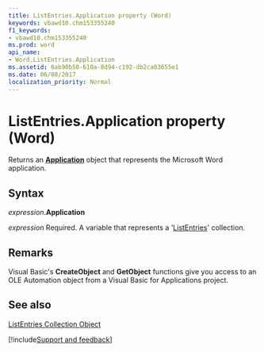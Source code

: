 ```yaml
---
title: ListEntries.Application property (Word)
keywords: vbawd10.chm153355240
f1_keywords:
- vbawd10.chm153355240
ms.prod: word
api_name:
- Word.ListEntries.Application
ms.assetid: 6ab90b58-610a-8d94-c192-db2ca03655e1
ms.date: 06/08/2017
localization_priority: Normal
---
```



# ListEntries.Application property (Word)

Returns an  **[Application](Word.Application.md)** object that represents the Microsoft Word application.


## Syntax

_expression_.**Application**

_expression_ Required. A variable that represents a '[ListEntries](Word.listentries.md)' collection.


## Remarks

Visual Basic's  **CreateObject** and **GetObject** functions give you access to an OLE Automation object from a Visual Basic for Applications project.


## See also


[ListEntries Collection Object](Word.listentries.md)

[!include[Support and feedback](~/includes/feedback-boilerplate.md)]